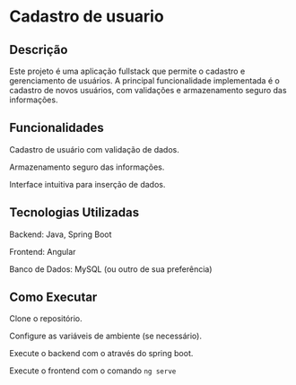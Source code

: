 # Cadastro de usuario
## Descrição
Este projeto é uma aplicação fullstack que permite o cadastro e gerenciamento de usuários. A principal funcionalidade implementada é o cadastro de novos usuários, com validações e armazenamento seguro das informações.

## Funcionalidades
Cadastro de usuário com validação de dados.

Armazenamento seguro das informações.

Interface intuitiva para inserção de dados.

## Tecnologias Utilizadas
Backend: Java, Spring Boot

Frontend: Angular

Banco de Dados: MySQL (ou outro de sua preferência)

## Como Executar
Clone o repositório.

Configure as variáveis de ambiente (se necessário).

Execute o backend com o através do spring boot.

Execute o frontend com o comando `ng serve`
